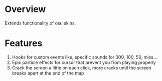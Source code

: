 # Overview
Extends functionality of osu skins.

# Features
1. Hooks for custom events like, specific sounds for 300, 100, 50, miss...
1. Epic particle effects for cursor that prevent you from playing properly
1. Crack the screen a little on each click, more cracks until the screen breaks apart at the end of the map
